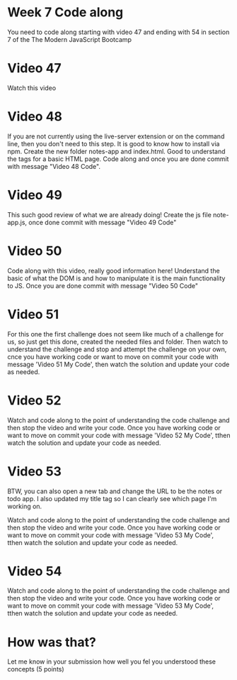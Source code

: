 # Week 7 Code along
You need to code along starting with video 47 and ending with 54 in section 7 of the The Modern JavaScript Bootcamp

# Video 47
Watch this video

# Video 48
If you are not currently using the live-server extension or on the command line, then you don't need to this step. It is good to know how to install via npm.  Create the new folder notes-app and index.html.  Good to understand the tags for a basic HTML page. 
Code along and once you are done commit with message "Video 48 Code".

# Video 49
This such good review of what we are already doing!  Create the js file note-app.js, once done commit with message "Video 49 Code"

# Video 50
Code along with this video, really good information here!  Understand the basic of what the DOM is and how to manipulate it is the main functionality to JS.  Once you are done commit with message "Video 50 Code"

# Video 51
For this one the first challenge does not seem like much of a challenge for us, so just get this done, created the needed files and folder. Then watch to understand the challenge and stop and attempt the challenge on your own, cnce you have working code or want to move on commit your code with message 'Video 51 My Code', then watch the solution and update your code as needed.

# Video 52
Watch and code along to the point of understanding the code challenge and then stop the video and write your code.  Once you have working code or want to move on commit your code with message 'Video 52 My Code', tthen watch the solution and update your code as needed.

# Video 53
BTW, you can also open a new tab and change the URL to be the notes or todo app.  I also updated my title tag so I can clearly see which page I'm working on. 

Watch and code along to the point of understanding the code challenge and then stop the video and write your code.  Once you have working code or want to move on commit your code with message 'Video 53 My Code', tthen watch the solution and update your code as needed.

# Video 54
Watch and code along to the point of understanding the code challenge and then stop the video and write your code.  Once you have working code or want to move on commit your code with message 'Video 53 My Code', tthen watch the solution and update your code as needed.


# How was that?
Let me know in your submission how well you fel you understood these concepts (5 points)